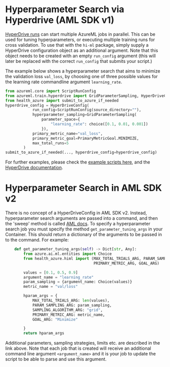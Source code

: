 # Hyperparameter Search via Hyperdrive (AML SDK v1)

[HyperDrive runs](https://docs.microsoft.com/en-us/azure/machine-learning/how-to-tune-hyperparameters)
can start multiple AzureML jobs in parallel. This can be used for tuning hyperparameters, or executing multiple
training runs for cross validation. To use that with the `hi-ml` package, simply supply a HyperDrive configuration
object as an additional argument. Note that this object needs to be created with an empty `run_config` argument (this
will later be replaced with the correct `run_config` that submits your script.)

The example below shows a hyperparameter search that aims to minimize the validation loss `val_loss`, by choosing
one of three possible values for the learning rate commandline argument `learning_rate`.
```python
from azureml.core import ScriptRunConfig
from azureml.train.hyperdrive import GridParameterSampling, HyperDriveConfig, PrimaryMetricGoal, choice
from health_azure import submit_to_azure_if_needed
hyperdrive_config = HyperDriveConfig(
            run_config=ScriptRunConfig(source_directory=""),
            hyperparameter_sampling=GridParameterSampling(
                parameter_space={
                    "learning_rate": choice([0.1, 0.01, 0.001])
                }),
            primary_metric_name="val_loss",
            primary_metric_goal=PrimaryMetricGoal.MINIMIZE,
            max_total_runs=5
        )
submit_to_azure_if_needed(..., hyperdrive_config=hyperdrive_config)
```

For further examples, please check the [example scripts here](examples.md), and the
[HyperDrive documentation](https://docs.microsoft.com/en-us/azure/machine-learning/how-to-tune-hyperparameters).


# Hyperparameter Search in AML SDK v2

There is no concept of a HyperDriveConfig in AML SDK v2. Instead, hyperparameter search arguments are passed into a
command, and then the 'sweep' method is called [AML
docs](https://learn.microsoft.com/en-us/azure/machine-learning/how-to-tune-hyperparameters). To specify a hyperparameter
search job you must specify the method `get_parameter_tuning_args` in your Container. This should return a dictionary of
the arguments to be passed in to the command. For example:

```python
    def get_parameter_tuning_args(self) -> Dict[str, Any]:
        from azure.ai.ml.entities import Choice
        from health_azure.himl import (MAX_TOTAL_TRIALS_ARG, PARAM_SAMPLING_ARG, SAMPLING_ALGORITHM_ARG,
                                       PRIMARY_METRIC_ARG, GOAL_ARG)

        values = [0.1, 0.5, 0.9]
        argument_name = "learning_rate"
        param_sampling = {argument_name: Choice(values)}
        metric_name = "val/loss"

        hparam_args = {
            MAX_TOTAL_TRIALS_ARG: len(values),
            PARAM_SAMPLING_ARG: param_sampling,
            SAMPLING_ALGORITHM_ARG: "grid",
            PRIMARY_METRIC_ARG: metric_name,
            GOAL_ARG: "Minimize"

        }
        return hparam_args
```
Additional parameters, sampling strategies, limits etc. are described in the link above. Note that each job that is
created will receive an additional command line argument `<argument_name>` and it is your job to update the script to be
able to parse and use this argument.
